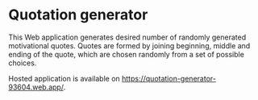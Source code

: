 # Quotation generator

This Web application generates desired number of randomly generated motivational quotes. Quotes are formed by joining beginning, middle and ending of the quote, which are chosen randomly from a set of possible choices.

Hosted application is available on <https://quotation-generator-93604.web.app/>.